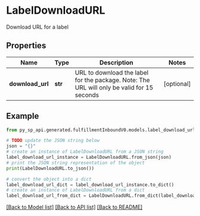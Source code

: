 # LabelDownloadURL

Download URL for a label

## Properties

Name | Type | Description | Notes
------------ | ------------- | ------------- | -------------
**download_url** | **str** | URL to download the label for the package. Note: The URL will only be valid for 15 seconds | [optional] 

## Example

```python
from py_sp_api.generated.fulfillmentInboundV0.models.label_download_url import LabelDownloadURL

# TODO update the JSON string below
json = "{}"
# create an instance of LabelDownloadURL from a JSON string
label_download_url_instance = LabelDownloadURL.from_json(json)
# print the JSON string representation of the object
print(LabelDownloadURL.to_json())

# convert the object into a dict
label_download_url_dict = label_download_url_instance.to_dict()
# create an instance of LabelDownloadURL from a dict
label_download_url_from_dict = LabelDownloadURL.from_dict(label_download_url_dict)
```
[[Back to Model list]](../README.md#documentation-for-models) [[Back to API list]](../README.md#documentation-for-api-endpoints) [[Back to README]](../README.md)


